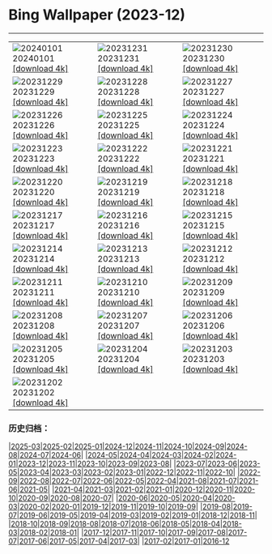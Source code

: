 # Bing Wallpaper (2023-12)
**************

<table><tr><td><img class="wallpaper" src="https://www.bing.com/th?id=OHR.SleepingFox_DE-DE0284095330_1920x1080.jpg" alt="20240101"> 20240101 <a href="https://www.bing.com/th?id=OHR.SleepingFox_DE-DE0284095330_UHD.jpg">[download 4k]</a></td><td><img class="wallpaper" src="https://www.bing.com/th?id=OHR.ThailandNewYears_DE-DE0040209012_1920x1080.jpg" alt="20231231"> 20231231 <a href="https://www.bing.com/th?id=OHR.ThailandNewYears_DE-DE0040209012_UHD.jpg">[download 4k]</a></td><td><img class="wallpaper" src="https://www.bing.com/th?id=OHR.TadamiWinter_DE-DE9740554519_1920x1080.jpg" alt="20231230"> 20231230 <a href="https://www.bing.com/th?id=OHR.TadamiWinter_DE-DE9740554519_UHD.jpg">[download 4k]</a></td></tr><tr><td><img class="wallpaper" src="https://www.bing.com/th?id=OHR.BlueAmsterdam_DE-DE3905967455_1920x1080.jpg" alt="20231229"> 20231229 <a href="https://www.bing.com/th?id=OHR.BlueAmsterdam_DE-DE3905967455_UHD.jpg">[download 4k]</a></td><td><img class="wallpaper" src="https://www.bing.com/th?id=OHR.GreenlandHumpback_DE-DE6818305834_1920x1080.jpg" alt="20231228"> 20231228 <a href="https://www.bing.com/th?id=OHR.GreenlandHumpback_DE-DE6818305834_UHD.jpg">[download 4k]</a></td><td><img class="wallpaper" src="https://www.bing.com/th?id=OHR.KirkjufellAurora_DE-DE5656046151_1920x1080.jpg" alt="20231227"> 20231227 <a href="https://www.bing.com/th?id=OHR.KirkjufellAurora_DE-DE5656046151_UHD.jpg">[download 4k]</a></td></tr><tr><td><img class="wallpaper" src="https://www.bing.com/th?id=OHR.BoxingDaySunrise_DE-DE5103627407_1920x1080.jpg" alt="20231226"> 20231226 <a href="https://www.bing.com/th?id=OHR.BoxingDaySunrise_DE-DE5103627407_UHD.jpg">[download 4k]</a></td><td><img class="wallpaper" src="https://www.bing.com/th?id=OHR.CaribouChristmas_DE-DE4610798173_1920x1080.jpg" alt="20231225"> 20231225 <a href="https://www.bing.com/th?id=OHR.CaribouChristmas_DE-DE4610798173_UHD.jpg">[download 4k]</a></td><td><img class="wallpaper" src="https://www.bing.com/th?id=OHR.EstoniaXmasEve_DE-DE2504382922_1920x1080.jpg" alt="20231224"> 20231224 <a href="https://www.bing.com/th?id=OHR.EstoniaXmasEve_DE-DE2504382922_UHD.jpg">[download 4k]</a></td></tr><tr><td><img class="wallpaper" src="https://www.bing.com/th?id=OHR.AlpsReflecting_DE-DE8445668418_1920x1080.jpg" alt="20231223"> 20231223 <a href="https://www.bing.com/th?id=OHR.AlpsReflecting_DE-DE8445668418_UHD.jpg">[download 4k]</a></td><td><img class="wallpaper" src="https://www.bing.com/th?id=OHR.CastleriggStoneCircleUK_DE-DE1663391323_1920x1080.jpg" alt="20231222"> 20231222 <a href="https://www.bing.com/th?id=OHR.CastleriggStoneCircleUK_DE-DE1663391323_UHD.jpg">[download 4k]</a></td><td><img class="wallpaper" src="https://www.bing.com/th?id=OHR.LjubljanaLights_DE-DE1296563106_1920x1080.jpg" alt="20231221"> 20231221 <a href="https://www.bing.com/th?id=OHR.LjubljanaLights_DE-DE1296563106_UHD.jpg">[download 4k]</a></td></tr><tr><td><img class="wallpaper" src="https://www.bing.com/th?id=OHR.ValGardenaItaly_DE-DE0637629816_1920x1080.jpg" alt="20231220"> 20231220 <a href="https://www.bing.com/th?id=OHR.ValGardenaItaly_DE-DE0637629816_UHD.jpg">[download 4k]</a></td><td><img class="wallpaper" src="https://www.bing.com/th?id=OHR.WarsawChristmas_DE-DE0154947188_1920x1080.jpg" alt="20231219"> 20231219 <a href="https://www.bing.com/th?id=OHR.WarsawChristmas_DE-DE0154947188_UHD.jpg">[download 4k]</a></td><td><img class="wallpaper" src="https://www.bing.com/th?id=OHR.CapitolReefSnow_DE-DE9763583316_1920x1080.jpg" alt="20231218"> 20231218 <a href="https://www.bing.com/th?id=OHR.CapitolReefSnow_DE-DE9763583316_UHD.jpg">[download 4k]</a></td></tr><tr><td><img class="wallpaper" src="https://www.bing.com/th?id=OHR.WinterWaxwings_DE-DE9437107900_1920x1080.jpg" alt="20231217"> 20231217 <a href="https://www.bing.com/th?id=OHR.WinterWaxwings_DE-DE9437107900_UHD.jpg">[download 4k]</a></td><td><img class="wallpaper" src="https://www.bing.com/th?id=OHR.FestivelyIlluminated_DE-DE8371347371_1920x1080.jpg" alt="20231216"> 20231216 <a href="https://www.bing.com/th?id=OHR.FestivelyIlluminated_DE-DE8371347371_UHD.jpg">[download 4k]</a></td><td><img class="wallpaper" src="https://www.bing.com/th?id=OHR.SantaPark_DE-DE9078784371_1920x1080.jpg" alt="20231215"> 20231215 <a href="https://www.bing.com/th?id=OHR.SantaPark_DE-DE9078784371_UHD.jpg">[download 4k]</a></td></tr><tr><td><img class="wallpaper" src="https://www.bing.com/th?id=OHR.BorealOwl_DE-DE9921570307_1920x1080.jpg" alt="20231214"> 20231214 <a href="https://www.bing.com/th?id=OHR.BorealOwl_DE-DE9921570307_UHD.jpg">[download 4k]</a></td><td><img class="wallpaper" src="https://www.bing.com/th?id=OHR.LofotenRorbu_DE-DE8900976536_1920x1080.jpg" alt="20231213"> 20231213 <a href="https://www.bing.com/th?id=OHR.LofotenRorbu_DE-DE8900976536_UHD.jpg">[download 4k]</a></td><td><img class="wallpaper" src="https://www.bing.com/th?id=OHR.Poinsettia_DE-DE8566445332_1920x1080.jpg" alt="20231212"> 20231212 <a href="https://www.bing.com/th?id=OHR.Poinsettia_DE-DE8566445332_UHD.jpg">[download 4k]</a></td></tr><tr><td><img class="wallpaper" src="https://www.bing.com/th?id=OHR.MountainDayChina_DE-DE7862538166_1920x1080.jpg" alt="20231211"> 20231211 <a href="https://www.bing.com/th?id=OHR.MountainDayChina_DE-DE7862538166_UHD.jpg">[download 4k]</a></td><td><img class="wallpaper" src="https://www.bing.com/th?id=OHR.SaharaDunes_DE-DE6555086402_1920x1080.jpg" alt="20231210"> 20231210 <a href="https://www.bing.com/th?id=OHR.SaharaDunes_DE-DE6555086402_UHD.jpg">[download 4k]</a></td><td><img class="wallpaper" src="https://www.bing.com/th?id=OHR.PatagoniaGuanaco_DE-DE6032198626_1920x1080.jpg" alt="20231209"> 20231209 <a href="https://www.bing.com/th?id=OHR.PatagoniaGuanaco_DE-DE6032198626_UHD.jpg">[download 4k]</a></td></tr><tr><td><img class="wallpaper" src="https://www.bing.com/th?id=OHR.NurnbergSouvenir_DE-DE5480513127_1920x1080.jpg" alt="20231208"> 20231208 <a href="https://www.bing.com/th?id=OHR.NurnbergSouvenir_DE-DE5480513127_UHD.jpg">[download 4k]</a></td><td><img class="wallpaper" src="https://www.bing.com/th?id=OHR.GrandCanyonVerdon_DE-DE4754028043_1920x1080.jpg" alt="20231207"> 20231207 <a href="https://www.bing.com/th?id=OHR.GrandCanyonVerdon_DE-DE4754028043_UHD.jpg">[download 4k]</a></td><td><img class="wallpaper" src="https://www.bing.com/th?id=OHR.CERNCenter_DE-DE6757496511_1920x1080.jpg" alt="20231206"> 20231206 <a href="https://www.bing.com/th?id=OHR.CERNCenter_DE-DE6757496511_UHD.jpg">[download 4k]</a></td></tr><tr><td><img class="wallpaper" src="https://www.bing.com/th?id=OHR.AlpsCastles_DE-DE6522289575_1920x1080.jpg" alt="20231205"> 20231205 <a href="https://www.bing.com/th?id=OHR.AlpsCastles_DE-DE6522289575_UHD.jpg">[download 4k]</a></td><td><img class="wallpaper" src="https://www.bing.com/th?id=OHR.CheetahDay_DE-DE1860675444_1920x1080.jpg" alt="20231204"> 20231204 <a href="https://www.bing.com/th?id=OHR.CheetahDay_DE-DE1860675444_UHD.jpg">[download 4k]</a></td><td><img class="wallpaper" src="https://www.bing.com/th?id=OHR.AdventCandles_DE-DE5745252681_1920x1080.jpg" alt="20231203"> 20231203 <a href="https://www.bing.com/th?id=OHR.AdventCandles_DE-DE5745252681_UHD.jpg">[download 4k]</a></td></tr><tr><td><img class="wallpaper" src="https://www.bing.com/th?id=OHR.AngkorPark_DE-DE5680192070_1920x1080.jpg" alt="20231202"> 20231202 <a href="https://www.bing.com/th?id=OHR.AngkorPark_DE-DE5680192070_UHD.jpg">[download 4k]</a></td><td></td><td></td></tr></table>

### 历史归档：

|[2025-03](/../2025-03/2025-03.md)|[2025-02](/../2025-02/2025-02.md)|[2025-01](/../2025-01/2025-01.md)|[2024-12](/../2024-12/2024-12.md)|[2024-11](/../2024-11/2024-11.md)|[2024-10](/../2024-10/2024-10.md)|[2024-09](/../2024-09/2024-09.md)|[2024-08](/../2024-08/2024-08.md)|[2024-07](/../2024-07/2024-07.md)|[2024-06](/../2024-06/2024-06.md)|
|[2024-05](/../2024-05/2024-05.md)|[2024-04](/../2024-04/2024-04.md)|[2024-03](/../2024-03/2024-03.md)|[2024-02](/../2024-02/2024-02.md)|[2024-01](/../2024-01/2024-01.md)|[2023-12](/2023-12.md)|[2023-11](/../2023-11/2023-11.md)|[2023-10](/../2023-10/2023-10.md)|[2023-09](/../2023-09/2023-09.md)|[2023-08](/../2023-08/2023-08.md)|
|[2023-07](/../2023-07/2023-07.md)|[2023-06](/../2023-06/2023-06.md)|[2023-05](/../2023-05/2023-05.md)|[2023-04](/../2023-04/2023-04.md)|[2023-03](/../2023-03/2023-03.md)|[2023-02](/../2023-02/2023-02.md)|[2023-01](/../2023-01/2023-01.md)|[2022-12](/../2022-12/2022-12.md)|[2022-11](/../2022-11/2022-11.md)|[2022-10](/../2022-10/2022-10.md)|
|[2022-09](/../2022-09/2022-09.md)|[2022-08](/../2022-08/2022-08.md)|[2022-07](/../2022-07/2022-07.md)|[2022-06](/../2022-06/2022-06.md)|[2022-05](/../2022-05/2022-05.md)|[2022-04](/../2022-04/2022-04.md)|[2021-08](/../2021-08/2021-08.md)|[2021-07](/../2021-07/2021-07.md)|[2021-06](/../2021-06/2021-06.md)|[2021-05](/../2021-05/2021-05.md)|
|[2021-04](/../2021-04/2021-04.md)|[2021-03](/../2021-03/2021-03.md)|[2021-02](/../2021-02/2021-02.md)|[2021-01](/../2021-01/2021-01.md)|[2020-12](/../2020-12/2020-12.md)|[2020-11](/../2020-11/2020-11.md)|[2020-10](/../2020-10/2020-10.md)|[2020-09](/../2020-09/2020-09.md)|[2020-08](/../2020-08/2020-08.md)|[2020-07](/../2020-07/2020-07.md)|
|[2020-06](/../2020-06/2020-06.md)|[2020-05](/../2020-05/2020-05.md)|[2020-04](/../2020-04/2020-04.md)|[2020-03](/../2020-03/2020-03.md)|[2020-02](/../2020-02/2020-02.md)|[2020-01](/../2020-01/2020-01.md)|[2019-12](/../2019-12/2019-12.md)|[2019-11](/../2019-11/2019-11.md)|[2019-10](/../2019-10/2019-10.md)|[2019-09](/../2019-09/2019-09.md)|
|[2019-08](/../2019-08/2019-08.md)|[2019-07](/../2019-07/2019-07.md)|[2019-06](/../2019-06/2019-06.md)|[2019-05](/../2019-05/2019-05.md)|[2019-04](/../2019-04/2019-04.md)|[2019-03](/../2019-03/2019-03.md)|[2019-02](/../2019-02/2019-02.md)|[2019-01](/../2019-01/2019-01.md)|[2018-12](/../2018-12/2018-12.md)|[2018-11](/../2018-11/2018-11.md)|
|[2018-10](/../2018-10/2018-10.md)|[2018-09](/../2018-09/2018-09.md)|[2018-08](/../2018-08/2018-08.md)|[2018-07](/../2018-07/2018-07.md)|[2018-06](/../2018-06/2018-06.md)|[2018-05](/../2018-05/2018-05.md)|[2018-04](/../2018-04/2018-04.md)|[2018-03](/../2018-03/2018-03.md)|[2018-02](/../2018-02/2018-02.md)|[2018-01](/../2018-01/2018-01.md)|
|[2017-12](/../2017-12/2017-12.md)|[2017-11](/../2017-11/2017-11.md)|[2017-10](/../2017-10/2017-10.md)|[2017-09](/../2017-09/2017-09.md)|[2017-08](/../2017-08/2017-08.md)|[2017-07](/../2017-07/2017-07.md)|[2017-06](/../2017-06/2017-06.md)|[2017-05](/../2017-05/2017-05.md)|[2017-04](/../2017-04/2017-04.md)|[2017-03](/../2017-03/2017-03.md)|
|[2017-02](/../2017-02/2017-02.md)|[2017-01](/../2017-01/2017-01.md)|[2016-12](/../2016-12/2016-12.md)